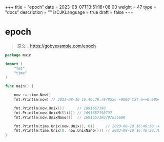 +++
title = "epoch"
date = 2023-08-07T13:51:16+08:00
weight = 47
type = "docs"
description = ""
isCJKLanguage = true
draft = false
+++

# epoch

> 原文：https://gobyexample.com/epoch

```go
package main

import (
	"fmt"
	"time"
)

func main() {

	now := time.Now()
	fmt.Println(now) // 2023-08-10 16:46:30.7978556 +0800 CST m=+0.005433901

	fmt.Println(now.Unix())      // 1691657190
	fmt.Println(now.UnixMilli()) // 1691657190797
	fmt.Println(now.UnixNano())  // 1691657190797855600

	fmt.Println(time.Unix(now.Unix(), 0))     // 2023-08-10 16:46:30 +0800 CST
	fmt.Println(time.Unix(0, now.UnixNano())) // 2023-08-10 16:46:30.7978556 +0800 CST
}

```

